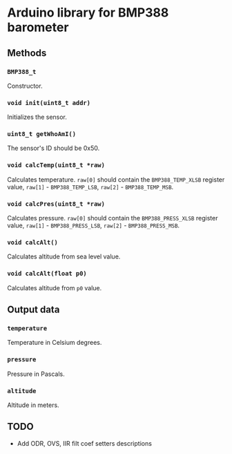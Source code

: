 # Arduino library for BMP388 barometer

## Methods
### `BMP388_t`
Constructor.
### `void init(uint8_t addr)`
Initializes the sensor.
### `uint8_t getWhoAmI()`
The sensor's ID should be 0x50.
### `void calcTemp(uint8_t *raw)`
Calculates temperature. `raw[0]` should contain the `BMP388_TEMP_XLSB` register value, `raw[1]` - `BMP388_TEMP_LSB`, `raw[2]` - `BMP388_TEMP_MSB`.
### `void calcPres(uint8_t *raw)`
Calculates pressure. `raw[0]` should contain the `BMP388_PRESS_XLSB` register value, `raw[1]` - `BMP388_PRESS_LSB`, `raw[2]` - `BMP388_PRESS_MSB`.
### `void calcAlt()`
Calculates altitude from sea level value.
### `void calcAlt(float p0)`
Calculates altitude from `p0` value.

## Output data
### `temperature`
Temperature in Celsium degrees.
### `pressure`
Pressure in Pascals.
### `altitude`
Altitude in meters.

## TODO
- Add ODR, OVS, IIR filt coef setters descriptions
